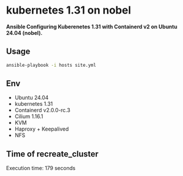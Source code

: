 # kubernetes 1.31 on nobel

**Ansible Configuring Kuberenetes 1.31 with Containerd v2 on Ubuntu 24.04 (nobel).**

## Usage

```bash
ansible-playbook -i hosts site.yml
```

## Env

- Ubuntu 24.04
- kubernetes 1.31
- Containerd v2.0.0-rc.3
- Cilium 1.16.1
- KVM
- Haproxy + Keepalived
- NFS

## Time of recreate_cluster

Execution time: 179 seconds

